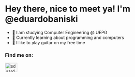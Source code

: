 # Hey there, nice to meet ya! I'm @eduardobaniski

- 🌱  I am studying Computer Engineering @ UEPG
- 📝  Currently learning about programming and computers
- 🎸  I like to play guitar on my free time


<h3 align="left">Find me on:</h3>
<p align="left">
<a href="https://instagram.com/eduardobaniski" target="blank"><img align="center" src="https://raw.githubusercontent.com/rahuldkjain/github-profile-readme-generator/master/src/images/icons/Social/instagram.svg" alt="eduardobaniski" height="30" width="40" /></a>
</p>

<!---
eduardobaniski/eduardobaniski is a ✨ special ✨ repository because its `README.md` (this file) appears on your GitHub profile.
You can click the Preview link to take a look at your changes.
--->
